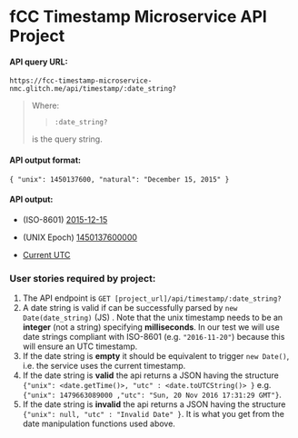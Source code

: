 
# fCC Timestamp Microservice API Project

#### API query URL: 

```
https://fcc-timestamp-microservice-nmc.glitch.me/api/timestamp/:date_string?
```

> Where: 
> >
> > ```:date_string?```
> > 
> is the query string.

#### API output format:

```
{ "unix": 1450137600, "natural": "December 15, 2015" }
```

#### API output:
* (ISO-8601) [2015-12-15](https://fcc-timestamp-microservice-nmc.glitch.me/api/timestamp/2015-12-15)

* (UNIX Epoch) [1450137600000](https://fcc-timestamp-microservice-nmc.glitch.me/api/timestamp/1450137600000)

* [Current UTC](https://fcc-timestamp-microservice-nmc.glitch.me/api/timestamp)

### User stories required by project:

1. The API endpoint is `GET [project_url]/api/timestamp/:date_string?`
2. A date string is valid if can be successfully parsed by `new Date(date_string)` (JS) . Note that the unix timestamp needs to be an **integer** (not a string) specifying **milliseconds**. In our test we will use date strings compliant with ISO-8601 (e.g. `"2016-11-20"`) because this will ensure an UTC timestamp.
3. If the date string is **empty** it should be equivalent to trigger `new Date()`, i.e. the service uses the current timestamp.
4. If the date string is **valid** the api returns a JSON having the structure 
`{"unix": <date.getTime()>, "utc" : <date.toUTCString()> }`
e.g. `{"unix": 1479663089000 ,"utc": "Sun, 20 Nov 2016 17:31:29 GMT"}`.
5. If the date string is **invalid** the api returns a JSON having the structure `{"unix": null, "utc" : "Invalid Date" }`. It is what you get from the date manipulation functions used above.


